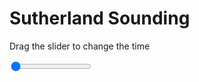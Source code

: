 <h1>Sutherland Sounding</h1>
<p>Drag the slider to change the time</p>

<div class="slidecontainer">
<input oninput='setImage(this)' class="slider" type="range" min="0" max="5" value="0" step="1" />
<img id='img'/>
</div>

<script>
var img = document.getElementById('img');
var img_array = ['/assets/images/skwt/skd_sul_wrfout_d01_2020-07-10_12:00:00.png',
'/assets/images/skwt/skd_sul_wrfout_d01_2020-07-10_18:00:00.png',
'/assets/images/skwt/skd_sul_wrfout_d01_2020-07-11_00:00:00.png',
'/assets/images/skwt/skd_sul_wrfout_d01_2020-07-11_06:00:00.png',
'/assets/images/skwt/skd_sul_wrfout_d01_2020-07-11_12:00:00.png',];
function setImage(obj)
{
        var value = obj.value;
        img.src = img_array[value];

}
</script>
